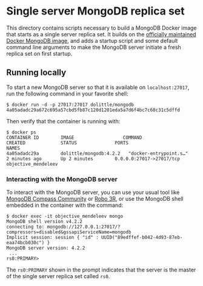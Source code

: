 
# Single server MongoDB replica set

This directory contains scripts necessary to build a MongoDB Docker image that starts as a single server replica set.
It builds on the [officially maintained Docker MongoDB image](https://hub.docker.com/_/mongo), and adds a startup script and some default command line arguments to make the MongoDB server initiate a fresh replica set on first startup.

## Running locally

To start a new MongoDB server so that it is available on `localhost:27017`, run the following command in your favorite shell:

```shell
$ docker run -d -p 27017:27017 dolittle/mongodb
4a05adadc29a672c695a57cbd5fb87c120d1201eda5a7d6f4bc7c68c31c5dffd
```

Then verify that the container is running with:

```shell
$ docker ps
CONTAINER ID        IMAGE                  COMMAND                  CREATED             STATUS              PORTS                      NAMES
4a05adadc29a        dolittle/mongodb:4.2.2   "docker-entrypoint.s…"   2 minutes ago       Up 2 minutes        0.0.0.0:27017->27017/tcp   objective_mendeleev
```

### Interacting with the MongoDB server

To interact with the MongoDB server, you can use your usual tool like [MongoDB Compass Community](https://www.mongodb.com/products/compass) or [Robo 3R](https://robomongo.org), or use the MongoDB shell embedded in the container with the command:

```shell
$ docker exec -it objective_mendeleev mongo
MongoDB shell version v4.2.2
connecting to: mongodb://127.0.0.1:27017/?compressors=disabled&gssapiServiceName=mongodb
Implicit session: session { "id" : UUID("89edffef-b042-4d93-87eb-eaa74bcb030c") }
MongoDB server version: 4.2.2
 ...
rs0:PRIMARY>
```

The `rs0:PRIMARY` shown in the prompt indicates that the server is the master of the single server replica set called `rs0`.
